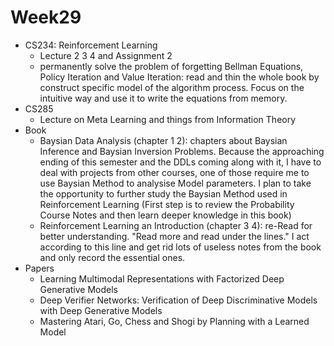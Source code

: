 # Week29

- CS234: Reinforcement Learning
    - Lecture 2 3 4 and Assignment 2
    - permanently solve the problem of forgetting Bellman Equations, Policy Iteration and Value Iteration: read and thin the whole book by construct specific model of the algorithm process. Focus on the intuitive way and use it to write the equations from memory.
- CS285
    - Lecture on Meta Learning and things from Information Theory
- Book
    - Baysian Data Analysis (chapter 1 2): chapters about Baysian Inference and Baysian Inversion Problems. Because the approaching ending of this semester and the DDLs coming along with it, I have to deal with projects from other courses, one of those require me to use Baysian Method to analysise Model parameters. I plan to take the opportunity to further study the Baysian Method used in Reinforcement Learning (First step is to review the Probability Course Notes and then learn deeper knowledge in this book)
    - Reinforcement Learning an Introduction (chapter 3 4): re-Read for better understanding. "Read more and read under the lines." I act according to this line and get rid lots of useless notes from the book and only record the essential ones.
- Papers
    - Learning Multimodal Representations with Factorized Deep Generative Models
    - Deep Verifier Networks: Verification of Deep Discriminative Models with Deep Generative Models
    - Mastering Atari, Go, Chess and Shogi by Planning with a Learned Model
